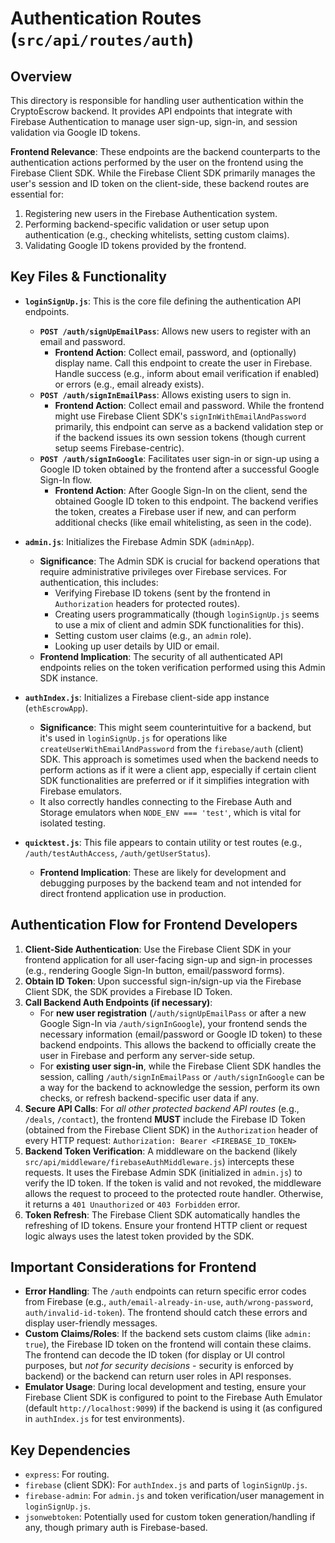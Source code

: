 # Authentication Routes (`src/api/routes/auth`)

## Overview

This directory is responsible for handling user authentication within the CryptoEscrow backend. It provides API endpoints that integrate with Firebase Authentication to manage user sign-up, sign-in, and session validation via Google ID tokens.

**Frontend Relevance**: These endpoints are the backend counterparts to the authentication actions performed by the user on the frontend using the Firebase Client SDK. While the Firebase Client SDK primarily manages the user's session and ID token on the client-side, these backend routes are essential for:
1.  Registering new users in the Firebase Authentication system.
2.  Performing backend-specific validation or user setup upon authentication (e.g., checking whitelists, setting custom claims).
3.  Validating Google ID tokens provided by the frontend.

## Key Files & Functionality

-   **`loginSignUp.js`**: This is the core file defining the authentication API endpoints.
    -   **`POST /auth/signUpEmailPass`**: Allows new users to register with an email and password.
        -   **Frontend Action**: Collect email, password, and (optionally) display name. Call this endpoint to create the user in Firebase. Handle success (e.g., inform about email verification if enabled) or errors (e.g., email already exists).
    -   **`POST /auth/signInEmailPass`**: Allows existing users to sign in.
        -   **Frontend Action**: Collect email and password. While the frontend might use Firebase Client SDK's `signInWithEmailAndPassword` primarily, this endpoint can serve as a backend validation step or if the backend issues its own session tokens (though current setup seems Firebase-centric).
    -   **`POST /auth/signInGoogle`**: Facilitates user sign-in or sign-up using a Google ID token obtained by the frontend after a successful Google Sign-In flow.
        -   **Frontend Action**: After Google Sign-In on the client, send the obtained Google ID token to this endpoint. The backend verifies the token, creates a Firebase user if new, and can perform additional checks (like email whitelisting, as seen in the code).

-   **`admin.js`**: Initializes the Firebase Admin SDK (`adminApp`).
    -   **Significance**: The Admin SDK is crucial for backend operations that require administrative privileges over Firebase services. For authentication, this includes:
        -   Verifying Firebase ID tokens (sent by the frontend in `Authorization` headers for protected routes).
        -   Creating users programmatically (though `loginSignUp.js` seems to use a mix of client and admin SDK functionalities for this).
        -   Setting custom user claims (e.g., an `admin` role).
        -   Looking up user details by UID or email.
    -   **Frontend Implication**: The security of all authenticated API endpoints relies on the token verification performed using this Admin SDK instance.

-   **`authIndex.js`**: Initializes a Firebase client-side app instance (`ethEscrowApp`).
    -   **Significance**: This might seem counterintuitive for a backend, but it's used in `loginSignUp.js` for operations like `createUserWithEmailAndPassword` from the `firebase/auth` (client) SDK. This approach is sometimes used when the backend needs to perform actions as if it were a client app, especially if certain client SDK functionalities are preferred or if it simplifies integration with Firebase emulators.
    -   It also correctly handles connecting to the Firebase Auth and Storage emulators when `NODE_ENV === 'test'`, which is vital for isolated testing.

-   **`quicktest.js`**: This file appears to contain utility or test routes (e.g., `/auth/testAuthAccess`, `/auth/getUserStatus`).
    -   **Frontend Implication**: These are likely for development and debugging purposes by the backend team and not intended for direct frontend application use in production.

## Authentication Flow for Frontend Developers

1.  **Client-Side Authentication**: Use the Firebase Client SDK in your frontend application for all user-facing sign-up and sign-in processes (e.g., rendering Google Sign-In button, email/password forms).
2.  **Obtain ID Token**: Upon successful sign-in/sign-up via the Firebase Client SDK, the SDK provides a Firebase ID Token.
3.  **Call Backend Auth Endpoints (if necessary)**:
    -   For **new user registration** (`/auth/signUpEmailPass` or after a new Google Sign-In via `/auth/signInGoogle`), your frontend sends the necessary information (email/password or Google ID token) to these backend endpoints. This allows the backend to officially create the user in Firebase and perform any server-side setup.
    -   For **existing user sign-in**, while the Firebase Client SDK handles the session, calling `/auth/signInEmailPass` or `/auth/signInGoogle` can be a way for the backend to acknowledge the session, perform its own checks, or refresh backend-specific user data if any.
4.  **Secure API Calls**: For *all other protected backend API routes* (e.g., `/deals`, `/contact`), the frontend **MUST** include the Firebase ID Token (obtained from the Firebase Client SDK) in the `Authorization` header of every HTTP request:
    `Authorization: Bearer <FIREBASE_ID_TOKEN>`
5.  **Backend Token Verification**: A middleware on the backend (likely `src/api/middleware/firebaseAuthMiddleware.js`) intercepts these requests. It uses the Firebase Admin SDK (initialized in `admin.js`) to verify the ID token. If the token is valid and not revoked, the middleware allows the request to proceed to the protected route handler. Otherwise, it returns a `401 Unauthorized` or `403 Forbidden` error.
6.  **Token Refresh**: The Firebase Client SDK automatically handles the refreshing of ID tokens. Ensure your frontend HTTP client or request logic always uses the latest token provided by the SDK.

## Important Considerations for Frontend

-   **Error Handling**: The `/auth` endpoints can return specific error codes from Firebase (e.g., `auth/email-already-in-use`, `auth/wrong-password`, `auth/invalid-id-token`). The frontend should catch these errors and display user-friendly messages.
-   **Custom Claims/Roles**: If the backend sets custom claims (like `admin: true`), the Firebase ID token on the frontend will contain these claims. The frontend can decode the ID token (for display or UI control purposes, but *not for security decisions* - security is enforced by backend) or the backend can return user roles in API responses.
-   **Emulator Usage**: During local development and testing, ensure your Firebase Client SDK is configured to point to the Firebase Auth Emulator (default `http://localhost:9099`) if the backend is using it (as configured in `authIndex.js` for test environments).

## Key Dependencies

-   `express`: For routing.
-   `firebase` (client SDK): For `authIndex.js` and parts of `loginSignUp.js`.
-   `firebase-admin`: For `admin.js` and token verification/user management in `loginSignUp.js`.
-   `jsonwebtoken`: Potentially used for custom token generation/handling if any, though primary auth is Firebase-based. 